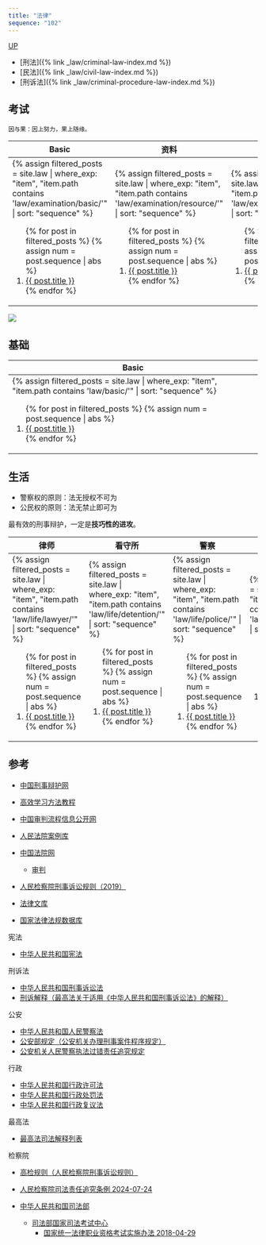 ```yaml
---
title: "法律"
sequence: "102"
---
```


[UP](/law/law-index.html)

- [刑法]({% link _law/criminal-law-index.md %})
- [民法]({% link _law/civil-law-index.md %})
- [刑诉法]({% link _law/criminal-procedure-law-index.md %})

## 考试

```text
因与果：因上努力，果上随缘。
```

<table>
    <thead>
    <tr>
        <th style="text-align: center;">Basic</th>
        <th style="text-align: center;">资料</th>
        <th style="text-align: center;">规划</th>
        <th style="text-align: center;">共同问题</th>
    </tr>
    </thead>
    <tbody>
    <tr>
        <td>
{%
assign filtered_posts = site.law |
where_exp: "item", "item.path contains 'law/examination/basic/'" |
sort: "sequence"
%}
<ol>
    {% for post in filtered_posts %}
    {% assign num = post.sequence | abs %}
    <li>
        <a href="{{ post.url }}">{{ post.title }}</a>
    </li>
    {% endfor %}
</ol>
        </td>
        <td>
{%
assign filtered_posts = site.law |
where_exp: "item", "item.path contains 'law/examination/resource/'" |
sort: "sequence"
%}
<ol>
    {% for post in filtered_posts %}
    {% assign num = post.sequence | abs %}
    <li>
        <a href="{{ post.url }}">{{ post.title }}</a>
    </li>
    {% endfor %}
</ol>
        </td>
        <td>
{%
assign filtered_posts = site.law |
where_exp: "item", "item.path contains 'law/examination/schedule/'" |
sort: "sequence"
%}
<ol>
    {% for post in filtered_posts %}
    {% assign num = post.sequence | abs %}
    <li>
        <a href="{{ post.url }}">{{ post.title }}</a>
    </li>
    {% endfor %}
</ol>
        </td>
        <td>
{%
assign filtered_posts = site.law |
where_exp: "item", "item.path contains 'law/examination/scenario/'" |
sort: "sequence"
%}
<ol>
    {% for post in filtered_posts %}
    {% assign num = post.sequence | abs %}
    <li>
        <a href="{{ post.url }}">{{ post.title }}</a>
    </li>
    {% endfor %}
</ol>
        </td>
    </tr>
    </tbody>
</table>

![](/assets/images/law/exam/judicial-exam-score.jpg)

## 基础

<table>
    <thead>
    <tr>
        <th style="text-align: center;">Basic</th>
    </tr>
    </thead>
    <tbody>
    <tr>
        <td>
{%
assign filtered_posts = site.law |
where_exp: "item", "item.path contains 'law/basic/'" |
sort: "sequence"
%}
<ol>
    {% for post in filtered_posts %}
    {% assign num = post.sequence | abs %}
    <li>
        <a href="{{ post.url }}">{{ post.title }}</a>
    </li>
    {% endfor %}
</ol>
        </td>
    </tr>
    </tbody>
</table>

## 生活

- 警察权的原则：法无授权不可为
- 公民权的原则：法无禁止即可为

最有效的刑事辩护，一定是**技巧性的进攻**。

<table>
    <thead>
    <tr>
        <th style="text-align: center;">律师</th>
        <th style="text-align: center;">看守所</th>
        <th style="text-align: center;">警察</th>
        <th style="text-align: center;">检察院</th>
        <th style="text-align: center;">法院</th>
    </tr>
    </thead>
    <tbody>
    <tr>
        <td>
{%
assign filtered_posts = site.law |
where_exp: "item", "item.path contains 'law/life/lawyer/'" |
sort: "sequence"
%}
<ol>
    {% for post in filtered_posts %}
    {% assign num = post.sequence | abs %}
    <li>
        <a href="{{ post.url }}">{{ post.title }}</a>
    </li>
    {% endfor %}
</ol>
        </td>
        <td>
{%
assign filtered_posts = site.law |
where_exp: "item", "item.path contains 'law/life/detention/'" |
sort: "sequence"
%}
<ol>
    {% for post in filtered_posts %}
    {% assign num = post.sequence | abs %}
    <li>
        <a href="{{ post.url }}">{{ post.title }}</a>
    </li>
    {% endfor %}
</ol>
        </td>
        <td>
{%
assign filtered_posts = site.law |
where_exp: "item", "item.path contains 'law/life/police/'" |
sort: "sequence"
%}
<ol>
    {% for post in filtered_posts %}
    {% assign num = post.sequence | abs %}
    <li>
        <a href="{{ post.url }}">{{ post.title }}</a>
    </li>
    {% endfor %}
</ol>
        </td>
        <td>
{%
assign filtered_posts = site.law |
where_exp: "item", "item.path contains 'law/life/procuratorate/'" |
sort: "sequence"
%}
<ol>
    {% for post in filtered_posts %}
    {% assign num = post.sequence | abs %}
    <li>
        <a href="{{ post.url }}">{{ post.title }}</a>
    </li>
    {% endfor %}
</ol>
        </td>
        <td>
{%
assign filtered_posts = site.law |
where_exp: "item", "item.path contains 'law/life/court/'" |
sort: "sequence"
%}
<ol>
    {% for post in filtered_posts %}
    {% assign num = post.sequence | abs %}
    <li>
        <a href="{{ post.url }}">{{ post.title }}</a>
    </li>
    {% endfor %}
</ol>
        </td>
    </tr>
    </tbody>
</table>

## 参考

- [中国刑事辩护网](http://www.chnlawyer.net/)

- [高效学习方法教程](https://www.bilibili.com/video/BV1eCDWYbEQk/)

- [中国审判流程信息公开网](https://splcgk.court.gov.cn/gzfwww/)

- [人民法院案例库](https://rmfyalk.court.gov.cn/)

- [中国法院网](https://www.chinacourt.org/index.shtml)
    - [审判](https://www.chinacourt.org/article/index/id/MzAwNDAwMgCRhAEA.shtml)

- [人民检察院刑事诉讼规则（2019）](https://www.spp.gov.cn/spp/xwfbh/wsfbh/201912/t20191230_451490.shtml)

- [法律文库](http://lawdb.cncourt.org/)

- [国家法律法规数据库](https://flk.npc.gov.cn/)

宪法

- [中华人民共和国宪法](http://www.npc.gov.cn/c2/c30834/201905/t20190521_281393.html)

刑诉法

- [中华人民共和国刑事诉讼法](http://www.npc.gov.cn/npc/c2/c12435/201905/t20190521_276591.html)
- [刑诉解释（最高法关于适用《中华人民共和国刑事诉讼法》的解释）](https://www.court.gov.cn/fabu/xiangqing/286491.html)

公安

- [中华人民共和国人民警察法](https://www.gov.cn/ziliao/flfg/2005-08/05/content_20891.htm)
- [公安部规定（公安机关办理刑事案件程序规定）](https://www.gov.cn/zhengce/2021-12/25/content_5712867.htm)
- [公安机关人民警察执法过错责任追究规定](https://www.gov.cn/zhengce/2021-12/25/content_5712901.htm)

行政

- [中华人民共和国行政许可法](http://www.npc.gov.cn/npc/c2/c30834/201906/t20190608_298033.html)
- [中华人民共和国行政处罚法](https://www.gov.cn/xinwen/2021-01/23/content_5582030.htm)
- [中华人民共和国行政复议法](https://www.gov.cn/yaowen/liebiao/202309/content_6901584.htm)

最高法

- [最高法司法解释列表](https://www.court.gov.cn/fabu/gengduo/16.html)

检察院

- [高检规则（人民检察院刑事诉讼规则）](https://www.spp.gov.cn/spp/xwfbh/wsfbh/201912/t20191230_451490.shtml)
- [人民检察院司法责任追究条例 2024-07-24](https://www.spp.gov.cn/xwfbh/wsfbh/202407/t20240724_661172.shtml)

- [中华人民共和国司法部](https://www.moj.gov.cn/)
    - [司法部国家司法考试中心](https://www.moj.gov.cn/pub/sfbgw/jgsz/jgszzsdw/zsdwgjsfkszx/)
        - [国家统一法律职业资格考试实施办法 2018-04-29](https://www.moj.gov.cn/pub/sfbgw/jgsz/jgszzsdw/zsdwgjsfkszx/gjsfkszcfg/202106/t20210622_428245.html)

